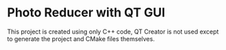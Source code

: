 # Photo Reducer with QT GUI 

This project is created using only C++ code, QT Creator is not used except to generate the project and CMake files themselves.
